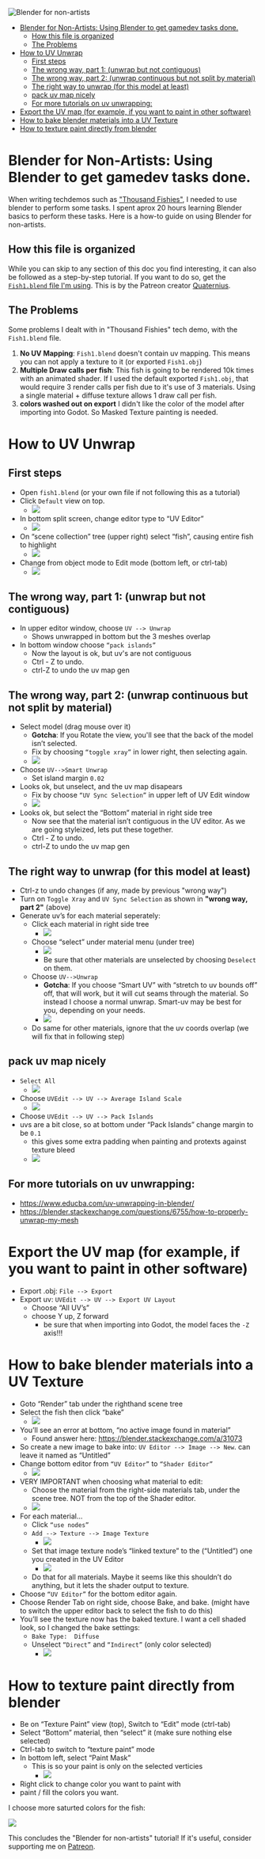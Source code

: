 ![Blender for non-artists](./img/20200204-blender-fish-screenshot.png "Blender for non-artists")




- [Blender for Non-Artists:  Using Blender to get gamedev tasks done.](#blender-for-non-artists-using-blender-to-get-gamedev-tasks-done)
	- [How this file is organized](#how-this-file-is-organized)
	- [The Problems](#the-problems)
- [How to UV Unwrap](#how-to-uv-unwrap)
	- [First steps](#first-steps)
	- [The wrong way, part 1:  (unwrap but not contiguous)](#the-wrong-way-part-1-unwrap-but-not-contiguous)
	- [The wrong way, part 2:  (unwrap continuous but not split by material)](#the-wrong-way-part-2-unwrap-continuous-but-not-split-by-material)
	- [The right way to unwrap (for this model at least)](#the-right-way-to-unwrap-for-this-model-at-least)
	- [pack uv map nicely](#pack-uv-map-nicely)
	- [For more tutorials on uv unwrapping:](#for-more-tutorials-on-uv-unwrapping)
- [Export the UV map (for example, if you want to paint in other software)](#export-the-uv-map-for-example-if-you-want-to-paint-in-other-software)
- [How to bake blender materials into a UV Texture](#how-to-bake-blender-materials-into-a-uv-texture)
- [How to texture paint directly from blender](#how-to-texture-paint-directly-from-blender)


# Blender for Non-Artists:  Using Blender to get gamedev tasks done.

When writing techdemos such as  ["Thousand Fishies"](https://www.patreon.com/godot_csharp_tech?tag=Thousand-Fishies-Project), I needed to use blender to perform some tasks.  I spent aprox 20 hours learning Blender basics to perform these tasks.  Here is a how-to guide on using Blender for non-artists.   

## How this file is organized

While you can skip to any section of this doc you find interesting, it can also be followed as a step-by-step tutorial.  If you want to do so, get the [```Fish1.blend``` file I'm using](https://drive.google.com/drive/folders/1SvlOveJJjmhSn-FgCRyojc1T5QHjjGkF).  This is by the Patreon creator [Quaternius](https://www.patreon.com/quaternius).


## The Problems
Some problems I dealt with in "Thousand Fishies" tech demo, with the ```Fish1.blend``` file.
1. **No UV Mapping**:  ```Fish1.blend``` doesn't contain uv mapping.  This means you can not apply a texture to it (or exported ```Fish1.obj```)
2. **Multiple Draw calls per fish**: This fish is going to be rendered 10k times with an animated shader.  If I used the default  exported ```Fish1.obj```, that would require 3 render calls per fish due to it's use of 3 materials.  Using a single material + diffuse texture allows 1 draw call per fish.
3. **colors washed out on export** I didn't like the color of the model after importing into Godot.  So Masked Texture painting is needed.


# How to UV Unwrap


## First steps
- Open ```fish1.blend``` (or your own file if not following this as a tutorial)
- Click ```Default``` view on top.  
  - ![](./img/hint-default-view.png)
- In bottom split screen, change editor type to “UV Editor”  
  - ![](./img/hint-uv-editor.png)
- On “scene collection” tree (upper right) select “fish”, causing entire fish to highlight
  - ![](./img/hint-scene-tree-fish.png)
- Change from object mode to Edit mode (bottom left, or ctrl-tab)
  - ![](./img/hint-edit-mode.png)


## The wrong way, part 1:  (unwrap but not contiguous)

- In upper editor window, choose ```UV --> Unwrap```
  - Shows unwrapped in bottom but the 3 meshes overlap
- In bottom window choose ```“pack islands”```
  - Now the layout is ok, but uv's are not contiguous
  - Ctrl - Z to undo.
  - ctrl-Z to undo the uv map gen

## The wrong way, part 2:  (unwrap continuous but not split by material)
- Select model (drag mouse over it)
  - **Gotcha**:  If you Rotate the view, you'll see that the back of the model isn’t selected.  
  - Fix by choosing ```“toggle xray”```  in lower right, then selecting again.
  - ![](./img/hint-toggle-xray.png)
- Choose ```UV-->Smart Unwrap```
  - Set island margin ```0.02```
- Looks ok, but unselect, and the uv map disapears
  - Fix by choose ```“UV Sync Selection”``` in upper left of UV Edit window
  - ![](./img/hint-uv-sync-selection.png)
- Looks ok, but select the “Bottom” material in right side tree
  - Now see that the material isn’t contiguous in the UV editor.   As we are going styleized, lets put these together.
  - Ctrl - Z to undo.
  - ctrl-Z to undo the uv map gen

## The right way to unwrap (for this model at least)
- Ctrl-z to undo changes (if any, made by previous "wrong way")
- Turn on ```Toggle Xray``` and ```UV Sync Selection``` as shown in **"wrong way, part 2"** (above)
- Generate uv’s for each material seperately:
  - Click each material in right side tree
    - ![](./img/hint-material-tree-select.png)
  - Choose “select” under material menu (under tree)
    - ![](./img/hint-material-select.png)
    - Be sure that other materials are unselected by choosing ```Deselect``` on them.
  - Choose ```UV-->Unwrap```
    - **Gotcha**: If you choose “Smart UV” with “stretch to uv bounds off” off, that will work, but it will cut seams through the material.  So instead I choose a normal unwrap.  Smart-uv may be best for you, depending on your needs.  
    - ![](./img/hint-uv-unwrap.png)
  - Do same for other materials, ignore that the uv coords overlap (we will fix that in following step)

## pack uv map nicely

- ```Select All ```
  -  ![](./img/hint-select-all.png)
- Choose ```UVEdit --> UV --> Average Island Scale```
  - ![](./img/hint-uv-average-island-scale.png)
- Choose ```UVEdit --> UV --> Pack Islands```
- uvs are a bit close, so at bottom under “Pack Islands” change margin to be ```0.1```
  - this gives some extra padding when painting and protexts against texture bleed
  - ![](./img/hint-pack-islands.png)

## For more tutorials on uv unwrapping:
- https://www.educba.com/uv-unwrapping-in-blender/
- https://blender.stackexchange.com/questions/6755/how-to-properly-unwrap-my-mesh


# Export the UV map (for example, if you want to paint in other software)
- Export .obj:  ```File --> Export```
- Export uv:   ```UVEdit --> UV --> Export UV Layout```
  - Choose “All UV’s”
  - choose Y up, Z forward
    - be sure that when importing into Godot, the model faces the ```-Z``` axis!!!

# How to bake blender materials into a UV Texture
- Goto “Render” tab under the righthand scene tree
- Select the fish then click “bake”
  -  ![](./img/hint-bake.png)
- You’ll see an error at bottom, “no active image found in material” 
  - Found answer here: https://blender.stackexchange.com/a/31073
- So create a new image to bake into:  ```UV Editor --> Image --> New```.   can leave it named as “Untitled”
- Change bottom editor from ```“UV Editor”```  to ```“Shader Editor”```
  -  ![](./img/hint-shader-editor.png)
- VERY IMPORTANT when choosing what material to edit:
  - Choose the material from the right-side materials tab, under the scene tree.   NOT from the top of the Shader editor.
  -  ![](./img/hint-material-tree-select.png)
- For each material... 
  - Click ```“use nodes”```
  - ```Add --> Texture --> Image Texture```
    -  ![](./img/hint-add-texture.png)
  - Set that image texture node’s “linked texture” to the (“Untitled”) one you created in the UV Editor
    - ![](./img/hint-select-image.png)
  - Do that for all materials.   Maybe it seems like this shouldn’t do anything, but it lets the shader output to texture.
- Choose ```“UV Editor”``` for the bottom editor again.
- Choose Render Tab on right side, choose Bake, and bake.  (might have to switch the upper editor back to select the fish to do this)
- You’ll see the texture now has the baked texture.  I want a cell shaded look, so I changed the bake settings:
  - ```Bake Type:  Diffuse```
  - Unselect ```“Direct”``` and ```“Indirect”```  (only color selected)
    - ![](./img/hint-bake-options.png)


# How to texture paint directly from blender

- Be on “Texture Paint” view (top), Switch to “Edit” mode (ctrl-tab)
- Select “Bottom” material, then “select” it (make sure nothing else selected)
- Ctrl-tab to switch to “texture paint” mode
- In bottom left, select “Paint Mask”
  - This is so your paint is only on the selected verticies
    -  ![](./img/hint-paint-mask.png)
- Right click to change color you want to paint with
- paint / fill the colors you want.

I choose more saturted colors for the fish:

![](./img/20200204-blender-fish-screenshot.png)

This concludes the "Blender for non-artists" tutorial!  If it's useful, consider supporting me on [Patreon](https://www.patreon.com/godot_csharp_tech).




